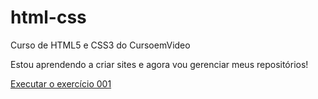 # html-css
 Curso de HTML5 e CSS3 do CursoemVideo

Estou aprendendo a criar sites e agora vou gerenciar meus repositórios!

<a href="https://rafaelfbo.github.io/html-css/Exercícios/ex001/index.html">Executar o exercício 001</a>